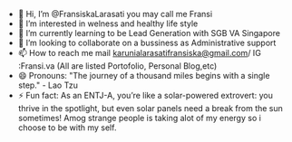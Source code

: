 - 👋 Hi, I’m @FransiskaLarasati you may call  me Fransi
- 👀 I’m interested in welness and healthy life style
- 🌱 I’m currently learning to be Lead Generation with SGB VA Singapore
- 💞️ I’m looking to collaborate on a bussiness as Administrative support
- 📫 How to reach me mail karunialarasatifransiska@gmail.com/ IG :Fransi.va (All are listed Portofolio, Personal Blog,etc)
- 😄 Pronouns: "The journey of a thousand miles begins with a single step." - Lao Tzu
- ⚡ Fun fact: As an ENTJ-A, you’re like a solar-powered extrovert: you thrive in the spotlight, but even solar panels need a break from the sun sometimes!
  Amog strange people is taking alot of my energy so i choose to be with my self.

<!---
FransiskaLarasati/FransiskaLarasati is a ✨ special ✨ repository because its `README.md` (this file) appears on your GitHub profile.
You can click the Preview link to take a look at your changes.
--->
